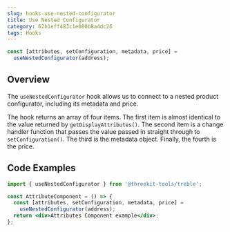 ```yaml
---
slug: hooks-use-nested-configurator
title: Use Nested Configurator
category: 62b1eff483c1e000b8a4dc26
tags: Hooks
---
```


```jsx
const [attributes, setConfiguration, metadata, price] =
  useNestedConfigurator(address);
```

## Overview

The `useNestedConfigurator` hook allows us to connect to a nested product configurator, including its metadata and price.

The hook returns an array of four items. The first item is almost identical to the value returned by `getDisplayAttributes()`. The second item is a change handler function that passes the value passed in straight through to `setConfiguration()`. The third is the metadata object. Finally, the fourth is the price.

## Code Examples

```jsx
import { useNestedConfigurator } from '@threekit-tools/treble';

const AttributeComponent = () => {
  const [attributes, setConfiguration, metadata, price] =
    useNestedConfigurator(address);
  return <div>Attributes Component example</div>;
};
```
